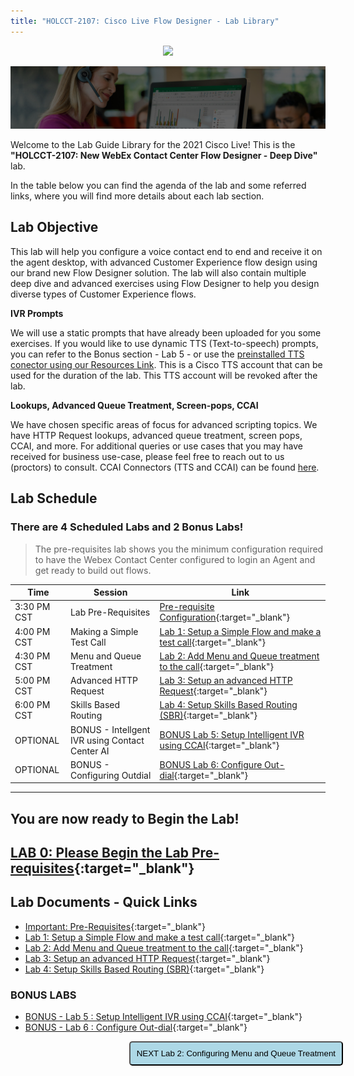 ```yaml
---
title: "HOLCCT-2107: Cisco Live Flow Designer - Lab Library"
---
```

<p align="center">
  <img src="https://ayankovs-ccp-s3.s3.eu-west-3.amazonaws.com/CiscoLiveLogo.jpg">
</p>

![Banner](images/wxccbanner.jpg)

Welcome to the Lab Guide Library for the 2021 Cisco Live! This is the **"HOLCCT-2107: New WebEx Contact Center Flow Designer - Deep Dive"** lab. 

In the table below you can find the agenda of the lab and some referred links, where you will find more details about each lab section.

## Lab Objective

This lab will help you configure a voice contact end to end and receive it on the agent desktop, with advanced Customer Experience flow design using our brand new Flow Designer solution.
The lab will also contain multiple deep dive and advanced exercises using Flow Designer to help you design diverse types of Customer Experience flows.

**IVR Prompts**

We will use a static prompts that have already been uploaded for you some exercises. If you would like to use dynamic TTS (Text-to-speech) prompts, you can refer to the Bonus section - Lab 5 - or use the [preinstalled TTS conector using our Resources Link](https://cisco.box.com/s/oakd708czpfe0cpcgc3fd08o7ulxd9hw). This is a Cisco TTS account that can be used for the duration of the lab. This TTS account will be revoked after the lab.

**Lookups, Advanced Queue Treatment, Screen-pops, CCAI**

We have chosen specific areas of focus for advanced scripting topics. We have HTTP Request lookups, advanced queue treatment, screen pops, CCAI, and more. For additional queries or use cases that you may have received for business use-case, please feel free to reach out to us (proctors) to consult.
CCAI Connectors (TTS and CCAI) can be found [here](https://cisco.box.com/s/oakd708czpfe0cpcgc3fd08o7ulxd9hw). 

## Lab Schedule

### There are 4 Scheduled Labs and 2 Bonus Labs!

> The pre-requisites lab shows you the minimum configuration required to have the Webex Contact Center configured to login an Agent and get ready to build out flows.

| Time | Session | Link |
| ---- | ------- | ----------------- |
| 3:30 PM CST | Lab Pre-Requisites |  [Pre-requisite Configuration](labslive/prereq.md){:target="_blank"} |
| 4:00 PM CST | Making a Simple Test Call |  [Lab 1: Setup a Simple Flow and make a test call](labslive/lab1.md){:target="_blank"} |
| 4:30 PM CST | Menu and Queue Treatment | [Lab 2: Add Menu and Queue treatment to the call](labslive/lab2.md){:target="_blank"} |
| 5:00 PM CST | Advanced HTTP Request | [Lab 3: Setup an advanced HTTP Request](labslive/lab3.md){:target="_blank"} |
| 6:00 PM CST | Skills Based Routing | [Lab 4: Setup Skills Based Routing (SBR)](labslive/lab4.md){:target="_blank"} |
| OPTIONAL | BONUS - Intellgent IVR using Contact Center AI |  [BONUS Lab 5: Setup Intelligent IVR using CCAI](labslive/lab5.md){:target="_blank"} |
| OPTIONAL | BONUS - Configuring Outdial | [BONUS Lab 6: Configure Out-dial](labslive/lab6.md){:target="_blank"} |


---
## You are now ready to Begin the Lab!
## [LAB 0: Please Begin the Lab Pre-requisites](labslive/prereq.md){:target="_blank"}

## Lab Documents - Quick Links

* [Important: Pre-Requisites](labslive/prereq.md){:target="_blank"}
* [Lab 1: Setup a Simple Flow and make a test call](labslive/lab1.md){:target="_blank"}
* [Lab 2: Add Menu and Queue treatment to the call](labslive/lab2.md){:target="_blank"}
* [Lab 3: Setup an advanced HTTP Request](labslive/lab3.md){:target="_blank"}
* [Lab 4: Setup Skills Based Routing (SBR)](labslive/lab4.md){:target="_blank"}

### BONUS LABS

* [BONUS - Lab 5 : Setup Intelligent IVR using CCAI](labslive/lab5.md){:target="_blank"}
* [BONUS - Lab 6 : Configure Out-dial](labslive/lab6.md){:target="_blank"}


<script>
function nextLab() {window.location.href = "https://wxcctechsummit.github.io/holcct2107/labslive/prereq.html";}
</script>

<div id="button-row">

 <button onclick="nextLab()" style="
  position: absolute;
  right: 200px;
  border-radius: 5px;
  background-color: #add8e6;
  padding: 10px;">NEXT Lab 2: Configuring Menu and Queue Treatment</button>
  
</div>